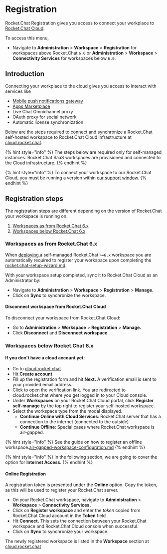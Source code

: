 # Registration

Rocket.Chat Registration gives you access to connect your workplace to [Rocket.Chat Cloud](https://cloud.rocket.chat/).

To access this menu,

* Navigate to **Administration** > **Workspace** > **Registration** for workspaces above Rocket.Chat `6.0` or **Administration** > **Workspace** > **Connectivity Services** for workspaces below `6.0`.

## Introduction

Connecting your workplace to the cloud gives you access to interact with services like

* [Mobile push notifications gateway](../rocket.chat-mobile/push-notifications/)
* [Apps Marketplace](https://www.rocket.chat/marketplace)
* Live Chat Omnichannel proxy
* OAuth proxy for social network
* Automatic license synchronization

Below are the steps required to connect and synchronize a Rocket.Chat self-hosted workspace to Rocket.Chat Cloud infrastructure at [cloud.rocket.chat](https://cloud.rocket.chat).

{% hint style="info" %}
The steps below are required only for self-managed instances. Rocket.Chat SaaS workspaces are provisioned and connected to the Cloud infrastructure.
{% endhint %}

{% hint style="info" %}
To connect your workspace to our Rocket.Chat Cloud, you must be running a version within [our support window](../../customer-center/rocket.chats-support-structure/enterprise-support-and-version-durability.md#support-window-duration).
{% endhint %}

## Registration steps

The registration steps are different depending on the version of Rocket.Chat your workspace is running on.

1. [Workspaces as from Rocket.Chat 6.x](registration.md#workspaces-as-from-rocket.chat-6.x)
2. [Workspaces below Rocket.Chat 6.x](registration.md#workspaces-below-rocket.chat-6.x)

### Workspaces as from Rocket.Chat 6.x

When [deploying ](broken-reference)a self-managed Rocket.Chat `>=6.x` workspace you are automatically required to register your workspace upon completing the  [rocket.chat-setup-wizard.md](../../setup-and-configure/accessing-your-workspace/rocket.chat-setup-wizard.md "mention").

With your workspace setup completed, sync it to Rocket.Chat Cloud as an Administrator by:

* Navigate to **Administration** > **Workspace** > **Registration** > **Manage.**
* Click on **Sync** to synchronize the workspace.

#### Disconnect workspace from Rocket.Chat Cloud

To disconnect your workspace from Rocket.Chat Cloud:

* Go to **Administration** > **Workspace** > **Registration** > **Manage.**
* Click **Disconnect** and **Disconnect workspace**.

### Workspaces below Rocket.Chat 6.x

#### **If you don't have a cloud account yet:**

* Go to [cloud.rocket.chat](https://cloud.rocket.chat)
* Hit **Create account**
* Fill up the registration form and hit **Next.** A verification email is sent to your provided email address.
* Click to open the verification link. You are redirected to cloud.rocket.chat where you get logged in to your Cloud console.&#x20;
* Under **Workspaces** on your Rocket.Chat Cloud portal, click  **Register self-manage** by the top right to register your self-hosted workspace.
* Select the workspace type from the modal displayed.
  * **Continue Online with Cloud Services**: Rocket.Chat server that has a connection to the internet (connected to the outside)
  * **Continue Offline**: Special cases where Rocket.Chat workspace is air-gapped.

{% hint style="info" %}
See the guide on how to register an offline workspace.[air-gapped-workspace-configuration.md](../../setup-and-configure/rocket.chat-air-gapped-deployment/air-gapped-workspace-configuration.md "mention")
{% endhint %}

{% hint style="info" %}
In the following section, we are going to cover the option for **Internet Access**.
{% endhint %}

#### Online Registration

A registration token is presented under the **Online** option. Copy the token, as this will be used to register your Rocket.Chat server.

* On your Rocket.Chat workspace, navigate to **Administration** > **Workspace** > **Connectivity Services.**
* Click on **Register workspace** and enter the _token_ copied from Rocket.Chat Cloud account in the **Token** field
* Hit **Connect.** This sets the connection between your Rocket.Chat workspace and Rocket.Chat Cloud console when successful.
* Click on **Sync** to synchronize your workspace.

The newly registered workspace is listed in the **Workspace** section at [cloud.rocket.chat](https://cloud.rocket.chat)
